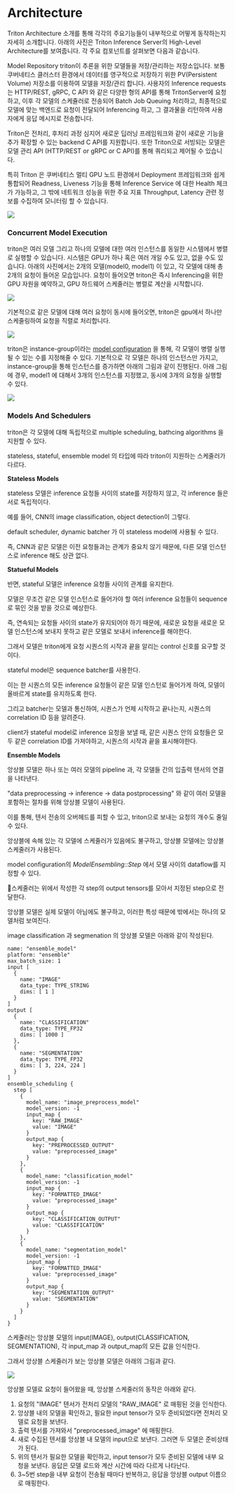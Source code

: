 # Architecture

Triton Architecture 소개를 통해 각각의 주요기능들이 내부적으로 어떻게 동작하는지 자세히 소개합니다. 아래의 사진은 Triton Inference Server의 High-Level Architecture를 보여줍니다. 각 주요 컴포넌트를 살펴보면 다음과 같습니다.

Model Repository triton이 추론을 위한 모델들을 저장/관리하는 저장소입니다. 보통 쿠버네티스 클러스터 환경에서 데이터를 영구적으로 저장하기 위한 PV(Persistent Volume) 저장소를 이용하여 모델을 저장/관리 합니다. 사용자의 Inference requests 는 HTTP/REST, gRPC, C API 와 같은 다양한 형의 API를 통해 TritonServer에 요청하고, 이후 각 모델의 스케쥴러로 전송되어 Batch Job Queuing 처리하고, 최종적으로 모델에 맞는 백엔드로 요청이 전달되어 Inferencing 하고, 그 결과물을 리턴하여 사용자에게 응답 메시지로 전송합니다.

Triton은 전처리, 후처리 과정 심지어 새로운 딥러닝 프레임워크와 같이 새로운 기능을 추가 확장할 수 있는 backend C API를 지원합니다. 또한 Triton으로 서빙되는 모델은 모델 관리 API (HTTP/REST or gRPC or C API)를 통해 쿼리되고 제어될 수 있습니다.

특히 Triton 은 쿠버네티스 멀티 GPU 노드 환경에서 Deployment 프레임워크와 쉽게 통합되어 Readness, Liveness 기능을 통해 Inference Service 에 대한 Health 체크가 가능하고, 그 밖에 네트워크 성능을 위한 주요 지표 Throughput, Latency 관련 정보를 수집하여 모니터링 할 수 있습니다.

![](https://github.com/triton-inference-server/server/raw/main/docs/images/arch.jpg)

### **Concurrent Model Execution**

triton은 여러 모델 그리고 하나의 모델에 대한 여러 인스턴스를 동일한 시스템에서 병렬로 실행할 수 있습니다. 시스템은 GPU가 하나 혹은 여러 개일 수도 있고, 없을 수도 있습니다. 아래의 사진에서는 2개의 모델(model0, model1) 이 있고, 각 모델에 대해 총 2개의 요청이 들어온 모습입니다. 요청이 들어오면 triton은 즉시 Inferencing을 위한 GPU 자원을 예약하고, GPU 하드웨어 스케줄러는 병렬로 계산을 시작합니다.



![](https://github.com/triton-inference-server/server/raw/main/docs/images/multi\_model\_exec.png)

기본적으로 같은 모델에 대해 여러 요청이 동시에 들어오면, triton은 gpu에서 하나만 스케줄링하여 요청을 직렬로 처리합니다.

![](https://github.com/triton-inference-server/server/raw/main/docs/images/multi\_model\_serial\_exec.png)

triton은 instance-group이라는 [model configuration](https://benlee73.tistory.com/46) 을 통해, 각 모델이 병렬 실행될 수 있는 수를 지정해줄 수 있다. 기본적으로 각 모델은 하나의 인스턴스만 가지고, instance-group을 통해 인스턴스를 증가하면 아래의 그림과 같이 진행된다. 아래 그림에 경우, model1 에 대해서 3개의 인스턴스를 지정했고, 동시에 3개의 요청을 실행할 수 있다.

![](https://github.com/triton-inference-server/server/raw/main/docs/images/multi\_model\_parallel\_exec.png)

### **Models And Schedulers**

triton은 각 모델에 대해 독립적으로 multiple scheduling, bathcing algorithms 을 지원할 수 있다.

stateless, stateful, ensemble model 의 타입에 따라 triton이 지원하는 스케줄러가 다르다.

&#x20;

**Stateless Models**

stateless 모델은 inference 요청들 사이의 state를 저장하지 않고, 각 inference 들은 서로 독립적이다.

예를 들어, CNN의 image classification, object detection이 그렇다.

default scheduler, dynamic batcher 가 이 stateless model에 사용될 수 있다.

&#x20;

즉, CNN과 같은 모델은 이전 요청들과는 관계가 중요치 않기 때문에, 다른 모델 인스턴스로 inference 해도 상관 없다.

&#x20;

**Statueful Models**

반면, stateful 모델은 inference 요청들 사이의 관계를 유지한다.

모델은 무조건 같은 모델 인스턴스로 들어가야 할 여러 inference 요청들이 sequence로 묶인 것을 받을 것으로 예상한다.

즉, 연속되는 요청들 사이의 state가 유지되어야 하기 때문에, 새로운 요청을 새로운 모델 인스턴스에 보내지 못하고 같은 모델로 보내서 inference를 해야한다.

그래서 모델은 triton에게 요청 시퀀스의 시작과 끝을 알리는 control 신호를 요구할 것이다.

&#x20;

stateful model은 sequence batcher를 사용한다.

이는 한 시퀀스의 모든 inference 요청들이 같은 모델 인스턴로 들어가게 하여, 모델이 올바르게 state를 유지하도록 한다.

그리고 batcher는 모델과 통신하여, 시퀀스가 언제 시작하고 끝나는지, 시퀀스의 correlation ID 등을 알려준다.

&#x20;

client가 stateful model로 inference 요청을 보낼 때, 같은 시퀀스 안의 요청들은 모두 같은 correlation ID를 가져야하고, 시퀀스의 시작과 끝을 표시해야한다.

&#x20;

**Ensemble Models**

앙상블 모델은 하나 또는 여러 모델의 pipeline 과, 각 모델들 간의 입출력 텐서의 연결을 나타낸다.

"data preprocessing -> inference -> data postprocessing" 와 같이 여러 모델을 포함하는 절차를 위해 앙상블 모델이 사용된다.

이를 통해, 텐서 전송의 오버헤드를 피할 수 있고, triton으로 보내는 요청의 개수도 줄일 수 있다.

&#x20;

앙상블에 속해 있는 각 모델에 스케줄러가 있음에도 불구하고, 앙상블 모델에는 앙상블 스케줄러가 사용된다.

model configuration의 _ModelEnsembling::Step_ 에서 모델 사이의 dataflow를 지정할 수 있다.

스케줄러는 위에서 작성한 각 step의 output tensors를 모아서 지정된 step으로 전달한다.

앙상블 모델은 실제 모델이 아님에도 불구하고, 이러한 특성 때문에 밖에서는 하나의 모델처럼 보여진다.

&#x20;

image classification 과 segmenation 의 앙상블 모델은 아래와 같이 작성된다.

```
name: "ensemble_model"
platform: "ensemble"
max_batch_size: 1
input [
  {
    name: "IMAGE"
    data_type: TYPE_STRING
    dims: [ 1 ]
  }
]
output [
  {
    name: "CLASSIFICATION"
    data_type: TYPE_FP32
    dims: [ 1000 ]
  },
  {
    name: "SEGMENTATION"
    data_type: TYPE_FP32
    dims: [ 3, 224, 224 ]
  }
]
ensemble_scheduling {
  step [
    {
      model_name: "image_preprocess_model"
      model_version: -1
      input_map {
        key: "RAW_IMAGE"
        value: "IMAGE"
      }
      output_map {
        key: "PREPROCESSED_OUTPUT"
        value: "preprocessed_image"
      }
    },
    {
      model_name: "classification_model"
      model_version: -1
      input_map {
        key: "FORMATTED_IMAGE"
        value: "preprocessed_image"
      }
      output_map {
        key: "CLASSIFICATION_OUTPUT"
        value: "CLASSIFICATION"
      }
    },
    {
      model_name: "segmentation_model"
      model_version: -1
      input_map {
        key: "FORMATTED_IMAGE"
        value: "preprocessed_image"
      }
      output_map {
        key: "SEGMENTATION_OUTPUT"
        value: "SEGMENTATION"
      }
    }
  ]
}
```

스케줄러는 앙상블 모델의 input(IMAGE), output(CLASSIFICATION, SEGMENTATION), 각 input\_map 과 output\_map의 모든 값을 인식한다.

그래서 앙상블 스케줄러가 보는 앙상블 모델은 아래의 그림과 같다.

![](https://github.com/triton-inference-server/server/raw/main/docs/images/ensemble\_example0.png)

앙상블 모델로 요청이 들어왔을 때, 앙상블 스케줄러의 동작은 아래와 같다.&#x20;

1. 요청의 "IMAGE" 텐서가 전처리 모델의 "RAW\_IMAGE" 로 매핑된 것을 인식한다.
2. 앙상블 내의 모델을 확인하고, 필요한 input tensor가 모두 준비되었다면 전처리 모델로 요청을 보낸다.
3. 출력 텐서를 가져와서 "preprocessed\_image" 에 매핑한다.
4. 새로 수집된 텐서를 앙상블 내 모델의 input으로 보낸다. 그러면 두 모델은 준비상태가 된다.
5. 위의 텐서가 필요한 모델을 확인하고, input tensor가 모두 준비된 모델에 내부 요청을 보낸다. 응답은 모델 로드와 계산 시간에 따라 다르게 나타난다.
6. 3\~5번 step을 내부 요청이 전송될 때마다 반복하고, 응답을 앙상블 output 이름으로 매핑한다.

